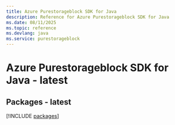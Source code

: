 ```yaml
---
title: Azure Purestorageblock SDK for Java
description: Reference for Azure Purestorageblock SDK for Java
ms.date: 08/11/2025
ms.topic: reference
ms.devlang: java
ms.service: purestorageblock
---
```

# Azure Purestorageblock SDK for Java - latest
## Packages - latest
[!INCLUDE [packages](purestorageblock-index.md)]